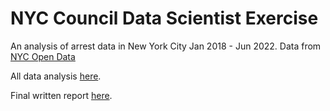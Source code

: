 # NYC Council Data Scientist Exercise

An analysis of arrest data in New York City Jan 2018 - Jun 2022. Data from [NYC Open Data](https://data.cityofnewyork.us/Public-Safety/NYPD-Arrests-Data-Historic-/8h9b-rp9u)

All data analysis [here](main.Rmd).

Final written report [here](report.pdf).